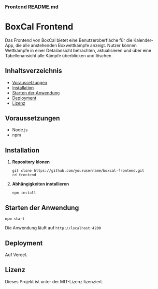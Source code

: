 ### Frontend README.md

# BoxCal Frontend

Das Frontend von BoxCal bietet eine Benutzeroberfläche für die Kalender-App, die alle anstehenden Boxwettkämpfe anzeigt. Nutzer können Wettkämpfe in einer Detailansicht betrachten, aktualisieren und über eine Tabellenansicht alle Kämpfe überblicken und löschen.

## Inhaltsverzeichnis

- [Voraussetzungen](#voraussetzungen)
- [Installation](#installation)
- [Starten der Anwendung](#starten-der-anwendung)
- [Deployment](#deployment)
- [Lizenz](#lizenz)

## Voraussetzungen

- Node.js
- npm

## Installation

1. **Repository klonen**

   ```
   git clone https://github.com/yourusername/boxcal-frontend.git
   cd frontend
   ```

2. **Abhängigkeiten installieren**

   ```
   npm install
   ```

## Starten der Anwendung

```
npm start
```

Die Anwendung läuft auf `http://localhost:4200`

## Deployment

Auf Vercel.

## Lizenz

Dieses Projekt ist unter der MIT-Lizenz lizenziert.